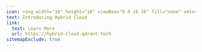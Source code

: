 ```yaml
---
icon: <svg width="16" height="16" viewBox="0 0 16 16" fill="none" xmlns="http://www.w3.org/2000/svg"><g clip-path="url(#clip0_770_2716)"><path d="M14.598 6.37199C14.486 6.14399 14.254 5.99999 14 5.99999H8.7447L9.3287 0.739993C9.36204 0.44266 9.1927 0.159993 8.91537 0.0479934C8.63737 -0.0653399 8.31937 0.0226601 8.13737 0.259327L1.4707 8.92599C1.31604 9.12733 1.2887 9.39933 1.40137 9.62733C1.51404 9.85599 1.74604 9.99999 2.00004 9.99999H7.25537L6.67137 15.26C6.63804 15.5573 6.80737 15.84 7.0847 15.952C7.16537 15.9847 7.25004 16 7.33337 16C7.53604 16 7.73337 15.9073 7.86204 15.74L14.5287 7.07333C14.6834 6.87199 14.71 6.59999 14.598 6.37199Z" fill="#8547FF"/></g><defs><clipPath id="clip0_770_2716"><rect width="16" height="16" fill="white"/></clipPath></defs></svg>
text: Introducing Hybrid Cloud
link:
  text: Learn More
  url: https://hybrid-cloud.qdrant.tech
sitemapExclude: true
---
```

